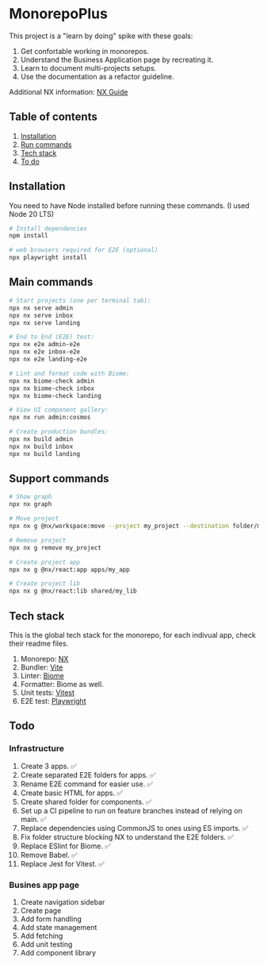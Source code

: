 # MonorepoPlus

This project is a "learn by doing" spike with these goals:

1. Get confortable working in monorepos.
1. Understand the Business Application page by recreating it.
1. Learn to document multi-projects setups.
1. Use the documentation as a refactor guideline.

Additional NX information: [NX Guide](NX_GUIDE.md)

## Table of contents

1. [Installation](#installation)
1. [Run commands](#run-commands)
1. [Tech stack](#tech-stack)
1. [To do](#to-do)

## Installation

You need to have Node installed before running these commands. (I used Node 20 LTS)

```sh
# Install dependencies
npm install

# web browsers required for E2E (optional)
npx playwright install
```

## Main commands

```sh
# Start projects (one per terminal tab):
npx nx serve admin
npx nx serve inbox
npx nx serve landing
```

```sh
# End to End (E2E) test:
npx nx e2e admin-e2e
npx nx e2e inbox-e2e
npx nx e2e landing-e2e
```

```sh
# Lint and format code with Biome:
npx nx biome-check admin
npx nx biome-check inbox
npx nx biome-check landing
```

```sh
# View UI component gallery:
npx nx run admin:cosmos
```

```sh
# Create production bundles:
npx nx build admin
npx nx build inbox
npx nx build landing
```

## Support commands

```sh
# Show graph
npx nx graph

# Move project
npx nx g @nx/workspace:move --project my_project --destination folder/my_project

# Remove project
npx nx g remove my_project

# Create project app
npx nx g @nx/react:app apps/my_app

# Create project lib
npx nx g @nx/react:lib shared/my_lib
```

## Tech stack

This is the global tech stack for the monorepo, for each indivual app, check their readme files.

1. Monorepo: [NX](https://nx.dev)
1. Bundler: [Vite](https://vite.dev)
1. Linter: [Biome](https://biomejs.dev)
1. Formatter: Biome as well.
1. Unit tests: [Vitest](https://vitest.dev)
1. E2E test: [Playwright](https://playwright.dev)

## Todo

### Infrastructure

1. Create 3 apps. ✅
1. Create separated E2E folders for apps. ✅
1. Rename E2E command for easier use. ✅
1. Create basic HTML for apps. ✅
1. Create shared folder for components. ✅
1. Set up a CI pipeline to run on feature branches instead of relying on main. ✅
1. Replace dependencies using CommonJS to ones using ES imports. ✅
1. Fix folder structure blocking NX to understand the E2E folders. ✅
1. Replace ESlint for Biome. ✅
1. Remove Babel. ✅
1. Replace Jest for Vitest. ✅

### Busines app page

1. Create navigation sidebar
1. Create page
1. Add form handling
1. Add state management
1. Add fetching
1. Add unit testing
1. Add component library
